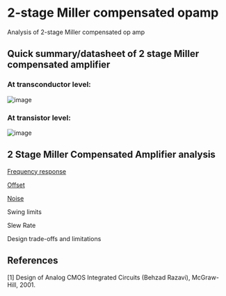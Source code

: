 # 2-stage Miller compensated opamp
Analysis of 2-stage Miller compensated op amp


## Quick summary/datasheet of 2 stage Miller compensated amplifier

### At transconductor level:

![image](https://user-images.githubusercontent.com/95447782/169705559-7645319b-32b3-4648-aef2-40e8bcba475a.png)

### At transistor level:

![image](https://user-images.githubusercontent.com/95447782/169705568-bf4a9597-12dd-45d1-a2f0-9a2c498c13f8.png)



2 Stage Miller Compensated Amplifier analysis
---
[Frequency response](/Freq_Resp_analysis.md)

[Offset](/Offset_analysis.md)

[Noise](/Noise_analysis.md)

Swing limits

Slew Rate

Design trade-offs and limitations


References
---
[1] Design of Analog CMOS Integrated Circuits (Behzad Razavi), McGraw-Hill, 2001.

